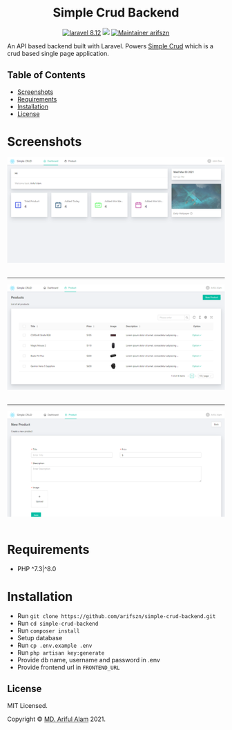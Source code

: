 <h1 align="center">Simple Crud Backend</h1>

<p align="center">
    <a href="https://reactjs.org/"><img src="https://img.shields.io/badge/laravel-8.12-orange" alt="laravel 8.12"></a>
    <a href="https://github.com/arifszn/simple-crud-backend/blob/main/LICENSE"><img src="https://img.shields.io/github/license/arifszn/simple-crud-backend"/></a>
    <a href="https://arifszn.github.io/"><img src="https://img.shields.io/badge/maintainer-arifszn-informational" alt="Maintainer arifszn"/></a>
</p>

An API based backend built with Laravel. Powers <a href="https://github.com/arifszn/simple-crud">Simple Crud</a> which is a crud based single page application.


## Table of Contents

* [Screenshots](#screenshots)
* [Requirements](#requirements)
* [Installation](#installation)
* [License](#license)

# Screenshots

![Dashboard](https://raw.githubusercontent.com/arifszn/simple-crud/main/public/assets/img/screenshots/1.png)
<br />
<br />

***

![Products](https://raw.githubusercontent.com/arifszn/simple-crud/main/public/assets/img/screenshots/2.png)
<br />
<br />

***

![New Product](https://raw.githubusercontent.com/arifszn/simple-crud/main/public/assets/img/screenshots/3.png)
<br />
<br />

# Requirements

* PHP ^7.3|^8.0


# Installation

- Run ```git clone https://github.com/arifszn/simple-crud-backend.git```
- Run ```cd simple-crud-backend```
- Run ```composer install```
- Setup database
- Run ```cp .env.example .env```
- Run ```php artisan key:generate```
- Provide db name, username and password in .env
- Provide frontend url in <code>FRONTEND_URL</code>


## License

<p>MIT Licensed.</p>
<p>Copyright © <a href="https://arifszn.github.io">MD. Ariful Alam</a> 2021.</p>
